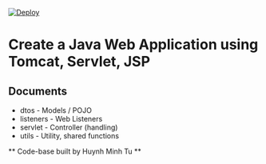 [![Deploy](https://www.herokucdn.com/deploy/button.svg)](https://heroku.com/deploy)

# Create a Java Web Application using Tomcat, Servlet, JSP

## Documents

* dtos - Models / POJO
* listeners - Web Listeners
* servlet - Controller (handling)
* utils - Utility, shared functions

** Code-base built by Huynh Minh Tu **